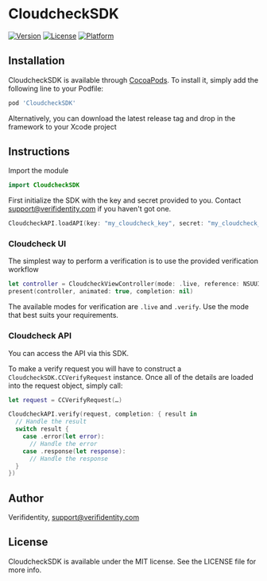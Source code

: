 # CloudcheckSDK

[![Version](https://img.shields.io/cocoapods/v/CloudcheckSDK.svg?style=flat)](https://cocoapods.org/pods/CloudcheckSDK)
[![License](https://img.shields.io/cocoapods/l/CloudcheckSDK.svg?style=flat)](https://cocoapods.org/pods/CloudcheckSDK)
[![Platform](https://img.shields.io/cocoapods/p/CloudcheckSDK.svg?style=flat)](https://cocoapods.org/pods/CloudcheckSDK)


## Installation

CloudcheckSDK is available through [CocoaPods](https://cocoapods.org). To install
it, simply add the following line to your Podfile:

```ruby
pod 'CloudcheckSDK'
```

Alternatively, you can download the latest release tag and drop in the framework to your Xcode project

## Instructions

Import the module

```swift
import CloudcheckSDK
```

First initialize the SDK with the key and secret provided to you. Contact support@verifidentity.com if you haven't got one.

```swift
CloudcheckAPI.loadAPI(key: "my_cloudcheck_key", secret: "my_cloudcheck_secret")
```

### Cloudcheck UI

The simplest way to perform a verification is to use the provided verification workflow

```swift
let controller = CloudcheckViewController(mode: .live, reference: NSUUID().uuidString, delegate: self)
present(controller, animated: true, completion: nil)
```

The available modes for verification are `.live` and `.verify`.
Use the mode that best suits your requirements.

### Cloudcheck API

You can access the API via this SDK.

To make a verify request you will have to construct a `CloudcheckSDK.CCVerifyRequest` instance.
Once all of the details are loaded into the request object, simply call:

```swift
let request = CCVerifyRequest(…)

CloudcheckAPI.verify(request, completion: { result in
  // Handle the result
  switch result {
    case .error(let error):
      // Handle the error
    case .response(let response):
      // Handle the response
  }
})
```


## Author

Verifidentity, support@verifidentity.com

## License

CloudcheckSDK is available under the MIT license. See the LICENSE file for more info.
